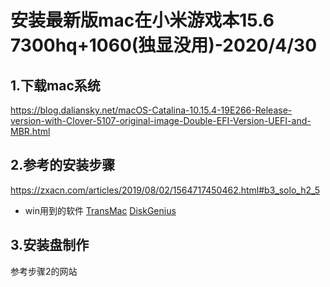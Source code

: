 # 安装最新版mac在小米游戏本15.6 7300hq+1060(独显没用)-2020/4/30
## 1.下载mac系统
https://blog.daliansky.net/macOS-Catalina-10.15.4-19E266-Release-version-with-Clover-5107-original-image-Double-EFI-Version-UEFI-and-MBR.html

## 2.参考的安装步骤
https://zxacn.com/articles/2019/08/02/1564717450462.html#b3_solo_h2_5
- win用到的软件
[TransMac]()
[DiskGenius]()

## 3.安装盘制作
参考步骤2的网站
